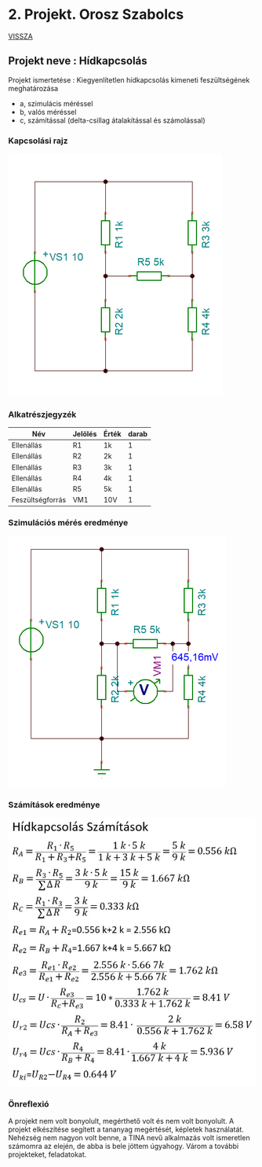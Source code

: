 # 2. Projekt. Orosz Szabolcs
[VISSZA](https://oroszszr.github.io/portfolio/)

## Projekt neve : Hídkapcsolás
Projekt ismertetése : Kiegyenlítetlen hídkapcsolás kimeneti feszültségének meghatározása

- a, szimulácis méréssel 
- b, valós méréssel
- c, számítással (delta-csillag átalakítással és számolással)

### Kapcsolási rajz
![kapcsolasirajz](OroszSzabolcs_PR-1.1.PNG "kapcsolási rajz")

### Alkatrészjegyzék

|Név|Jelölés|Érték|darab|
|----|----|----|------|
|Ellenállás|R1|1k|1|
|Ellenállás|R2|2k|1|
|Ellenállás|R3|3k|1|
|Ellenállás|R4|4k|1|
|Ellenállás|R5|5k|1|
|Feszültségforrás|VM1|10V|1|

### Szimulációs mérés eredménye
![szimulaciosmereseredmenye](OroszSzabolcs_PR-1.2.PNG "Szimulációs mérés eredménye")

### Számítások eredménye
![Szamitasok](szamitasok.JPG "Számítások")

### Önreflexió
A projekt nem volt bonyolult, megérthető volt és nem volt bonyolult. A projekt elkészítése segített a tananyag megértését, képletek használatát. Nehézség nem nagyon volt benne, a TINA nevű alkalmazás volt ismeretlen számomra az elején, de abba is bele jöttem úgyahogy.
Várom a további projekteket, feladatokat.